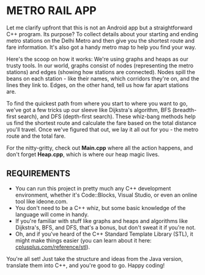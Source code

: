 # METRO RAIL APP

Let me clarify upfront that this is not an Android app but a straightforward C++ program. Its purpose? To collect details about your starting and ending metro stations on the Delhi Metro and then give you the shortest route and fare information. It's also got a handy metro map to help you find your way.

Here's the scoop on how it works: We're using graphs and heaps as our trusty tools. In our world, graphs consist of nodes (representing the metro stations) and edges (showing how stations are connected). Nodes spill the beans on each station - like their names, which corridors they're on, and the lines they link to. Edges, on the other hand, tell us how far apart stations are.

To find the quickest path from where you start to where you want to go, we've got a few tricks up our sleeve like Dijkstra's algorithm, BFS (breadth-first search), and DFS (depth-first search). These whiz-bang methods help us find the shortest route and calculate the fare based on the total distance you'll travel. Once we've figured that out, we lay it all out for you - the metro route and the total fare.

For the nitty-gritty, check out **Main.cpp** where all the action happens, and don't forget **Heap.cpp**, which is where our heap magic lives.

## REQUIREMENTS

- You can run this project in pretty much any C++ development environment, whether it's Code::Blocks, Visual Studio, or even an online tool like ideone.com.
- You don't need to be a C++ whiz, but some basic knowledge of the language will come in handy.
- If you're familiar with stuff like graphs and heaps and algorithms like Dijkstra's, BFS, and DFS, that's a bonus, but don't sweat it if you're not.
- Oh, and if you've heard of the C++ Standard Template Library (STL), it might make things easier (you can learn about it here: [cplusplus.com/reference/stl](http://www.cplusplus.com/reference/stl/)).

You're all set! Just take the structure and ideas from the Java version, translate them into C++, and you're good to go. Happy coding!